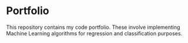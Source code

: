 # Portfolio
This repository contains my code portfolio.
These involve implementing Machine Learning algorithms for regression and classification purposes.
